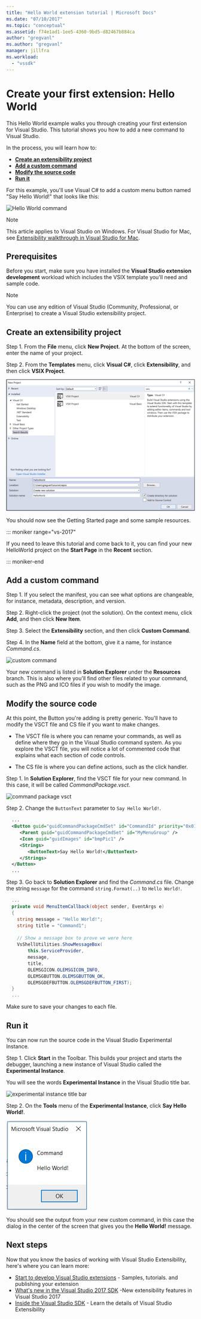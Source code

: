 ```yaml
---
title: "Hello World extension tutorial | Microsoft Docs"
ms.date: "07/10/2017"
ms.topic: "conceptual"
ms.assetid: f74e1ad1-1ee5-4360-9bd5-d82467b884ca
author: "gregvanl"
ms.author: "gregvanl"
manager: jillfra
ms.workload:
  - "vssdk"
---
```

# Create your first extension: Hello World

This Hello World example walks you through creating your first extension for Visual Studio. This tutorial shows you how to add a new command to Visual Studio.

In the process, you will learn how to:

* **[Create an extensibility project](#create-an-extensibility-project)**
* **[Add a custom command](#add-a-custom-command)**
* **[Modify the source code](#modify-the-source-code)**
* **[Run it](#run-it)**

For this example, you'll use Visual C# to add a custom menu button named "Say Hello World!" that looks like this:

![Hello World command](media/hello-world-say-hello-world.png)

> [!NOTE]
> This article applies to Visual Studio on Windows. For Visual Studio for Mac, see [Extensibility walkthrough in Visual Studio for Mac](/visualstudio/mac/extending-visual-studio-mac-walkthrough).

## Prerequisites

Before you start, make sure you have installed the **Visual Studio extension development** workload which includes the VSIX template you'll need and sample code.

> [!NOTE]
> You can use any edition of Visual Studio (Community, Professional, or Enterprise) to create a Visual Studio extensibility project.

## Create an extensibility project

Step 1. From the **File** menu, click **New Project**. At the bottom of the screen, enter the name of your project.

Step 2. From the **Templates** menu, click **Visual C#**, click **Extensibility**, and then click **VSIX Project**.

![new project](media/hello-world-new-project.png)

You should now see the Getting Started page and some sample resources.

::: moniker range="vs-2017"

If you need to leave this tutorial and come back to it, you can find your new HelloWorld project on the **Start Page** in the **Recent** section.

::: moniker-end

## Add a custom command

Step 1. If you select the manifest, you can see what options are changeable, for instance, metadata, description, and version.

Step 2. Right-click the project (not the solution). On the context menu, click **Add**, and then click **New Item**.

Step 3. Select the **Extensibility** section, and then click **Custom Command**.

Step 4. In the **Name** field at the bottom, give it a name, for instance *Command.cs*.

![custom command](media/hello-world-custom-command.png)

Your new command is listed in **Solution Explorer** under the **Resources** branch. This is also where you'll find other files related to your command, such as the PNG and ICO files if you wish to modify the image.

## Modify the source code

At this point, the Button you're adding is pretty generic. You'll have to modify the VSCT file and CS file if you want to make changes.

* The VSCT file is where you can rename your commands, as well as define where they go in the Visual Studio command system. As you explore the VSCT file, you will notice a lot of commented code that explains what each section of code controls.

* The CS file is where you can define actions, such as the click handler.

Step 1. In **Solution Explorer**, find the VSCT file for your new command. In this case, it will be called *CommandPackage.vsct*.

![command package vsct](media/hello-world-command-package-vsct.png)

Step 2. Change the `ButtonText` parameter to `Say Hello World!`.

```xml
  ...
  <Button guid="guidCommandPackageCmdSet" id="CommandId" priority="0x0100" type="Button">
     <Parent guid="guidCommandPackageCmdSet" id="MyMenuGroup" />
     <Icon guid="guidImages" id="bmpPic1" />
     <Strings>
        <ButtonText>Say Hello World!</ButtonText>
     </Strings>
  </Button>
  ...
```

Step 3. Go back to **Solution Explorer** and find the *Command.cs* file. Change the string `message` for the command `string.Format(..)` to `Hello World!`.

```csharp
  ...
  private void MenuItemCallback(object sender, EventArgs e)
  {
    string message = "Hello World!";
    string title = "Command1";

    // Show a message box to prove we were here
    VsShellUtilities.ShowMessageBox(
        this.ServiceProvider,
        message,
        title,
        OLEMSGICON.OLEMSGICON_INFO,
        OLEMSGBUTTON.OLEMSGBUTTON_OK,
        OLEMSGDEFBUTTON.OLEMSGDEFBUTTON_FIRST);
  }
  ...
```

Make sure to save your changes to each file.

## Run it

You can now run the source code in the Visual Studio Experimental Instance.

Step 1. Click **Start** in the Toolbar. This builds your project and starts the debugger, launching a new instance of Visual Studio called the **Experimental Instance**.

You will see the words **Experimental Instance** in the Visual Studio title bar.

![experimental instance title bar](media/hello-world-exp-instance.png)

Step 2. On the **Tools** menu of the **Experimental Instance**, click **Say Hello World!**.

![final result](media/hello-world-final-result.png)

You should see the output from your new custom command, in this case the dialog in the center of the screen that gives you the **Hello World!** message.

## Next steps

Now that you know the basics of working with Visual Studio Extensibility, here's where you can learn more:

* [Start to develop Visual Studio extensions](starting-to-develop-visual-studio-extensions.md) - Samples, tutorials. and publishing your extension
* [What's new in the Visual Studio 2017 SDK](what-s-new-in-the-visual-studio-2017-sdk.md) -New extensibility features in Visual Studio 2017
* [Inside the Visual Studio SDK](internals/inside-the-visual-studio-sdk.md) - Learn the details of Visual Studio Extensibility